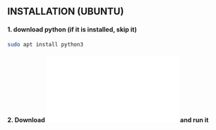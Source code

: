## INSTALLATION (UBUNTU)
#### 1. download python (if it is installed, skip it)
```bash
sudo apt install python3
```
#### 2. Download ![setup.py](dist/online-installer/setup.py) and run it

